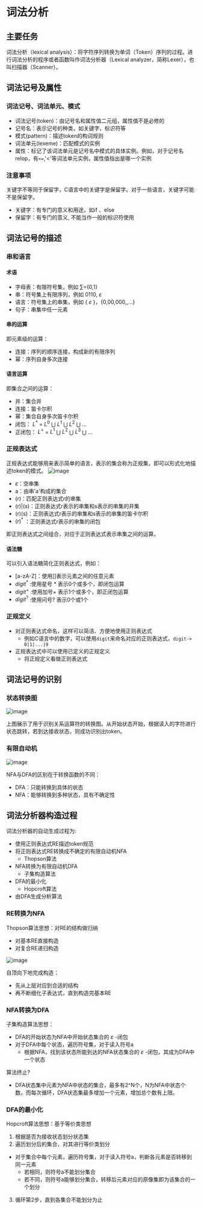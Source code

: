 # 词法分析
## 主要任务
词法分析（lexical analysis）：将字符序列转换为单词（Token）序列的过程。进行词法分析的程序或者函数叫作词法分析器（Lexical analyzer，简称Lexer），也叫扫描器（Scanner）。
## 词法记号及属性
### 词法记号、词法单元、模式
- 词法记号(token)：由记号名和属性值二元组，属性值不是必修的
- 记号名：表示记号的种类，如关键字，标识符等
- 模式(pattern)：描述token的构词规则
- 词法单元(lexeme)：匹配模式的实例
- 属性：标记了该词法单元是记号名中模式的具体实例。例如，对于记号名relop，有`<=`,'<'等词法单元实例，属性值指出是哪一个实例

### 注意事项
关键字不等同于保留字，C语言中的关键字是保留字。对于一些语言，关键字可能不是保留字。
- 关键字：有专门的意义和用途，如if 、else
- 保留字：有专门的意义, 不能当作一般的标识符使用

## 词法记号的描述
### 串和语言
#### 术语
- 字母表：有限符号集，例如 $\sum$={0,1}
- 串：符号集上有限序列，例如 0110, $\varepsilon$
- 语言：符号集上的串集，例如 { $\varepsilon$ }，{0,00,000,,...}
- 句子：串集中任一元素

#### 串的运算
即元素级的运算：
- 连接：序列的顺序连接，构成新的有限序列
- 幂：序列自身多次连接

#### 语言运算
即集合之间的运算：
- 并：集合并
- 连接：笛卡尔积
- 幂：集合自身多次笛卡尔积
- 闭包： $L^*$ = $L^0$ $\bigcup$ $L^1$ $\bigcup$ $L^2$ $\bigcup$ ...
- 正闭包： $L^+$ = $L^1$ $\bigcup$ $L^2$ $\bigcup$ $L^3$ $\bigcup$ ...


### 正规表达式
正规表达式能够用来表示简单的语言，表示的集合称为正规集，即可以形式化地描述token的模式。
![image](https://user-images.githubusercontent.com/56336922/190978890-abab39c6-553b-49b7-bf07-f1577f68b69e.png)

- $\varepsilon$：空串集
- a：由串'a'构成的集合
- (r)：匹配正则表达式r的串集
- (r)|(s)：正则表达式r表示的串集和s表示的串集的并集
- (r)(s)：正则表达式r表示的串集和s表示的串集的笛卡尔积
- $(r)^{*}$ ：正则表达式r表示的串集的闭包

即正则表达式之间组合，对应于正则表达式表示串集之间的运算。

#### 语法糖
可以引入语法糖简化正则表达式，例如：
- [a-zA-Z]：使用[]表示元素之间的任意元素
- $digit^{*}$ :使用星号 * 表示0个或多个，即闭包运算
-  $digit^+$ :使用加号+ 表示1个或多个，即正闭包运算
-  $digit^?$ :使用问号? 表示0个或1个
### 正规定义
- 对正则表达式命名，这样可以简洁、方便地使用正则表达式
  - 例如C语言中的数字，可以使用`digit`来命名对应的正则表达式，`digit-> 0|1|...|9`
- 正规表达式中可以使用已定义的正规定义
  - 将正规定义看做正则表达式
 
## 词法记号的识别
### 状态转换图
![image](https://user-images.githubusercontent.com/56336922/190983452-a1fede28-b995-45c7-83ed-7ffd4e54a615.png)

上图展示了用于识别关系运算符的转换图。从开始状态开始，根据读入的字符进行状态跳转，若到达接收状态，则成功识别出token。

### 有限自动机
![image](https://user-images.githubusercontent.com/56336922/190986576-25aca9a3-05e9-4547-a43a-ca0059c2c4cc.png)

NFA与DFA的区别在于转换函数的不同：
- DFA：只能转换到具体的状态
- NFA：能够转换到多种状态，具有不确定性
## 词法分析器构造过程
词法分析器的自动生成过程为:
- 使用正则表达式RE描述token规范
- 将正则表达式RE转换成不确定的有限自动机NFA
  - Thopson算法
- NFA转换为有限自动机DFA
  - 子集构造算法
- DFA的最小化
  - Hopcroft算法
- 由DFA生成分析算法
### RE转换为NFA
Thopson算法思想：对RE的结构做归纳
  - 对基本RE直接构造
  - 对复合RE递归构造

![image](https://user-images.githubusercontent.com/56336922/190990387-53132717-6992-4540-8e01-3d4c6f8e4c33.png)

自顶向下地完成构造：
- 先从上层对应到合适的结构
- 再不断细化子表达式，直到构造完基本RE

### NFA转换为DFA
子集构造算法思想：
- DFA的开始状态为NFA中开始状态集合的 $\varepsilon$ -闭包
- 对于DFA中每个状态，遍历符号集，对于读入符号a
  - 根据NFA，找到该状态所能到达的NFA状态集合的 $\varepsilon$ -闭包，其成为DFA中一个状态


算法终止?
- DFA状态集中元素为NFA中状态的集合，最多有2^N个，N为NFA中状态个数。而每次循环，DFA状态集最多增加一个元素，增加总个数有上限。
### DFA的最小化
Hopcroft算法思想：基于等价类思想
1. 根据是否为接收状态划分状态集
2. 遍历划分后的集合，对其进行等价类划分
  - 对于集合中每个元素，遍历符号集，对于读入符号a，判断各元素是否转移到同一元素
    - 若相同，则符号a不能划分集合
    - 若不同，则符号a能够划分集合，转移后元素对应的原像集即为该集合的一个划分
3. 循环第2步，直到各集合不能划分为止







